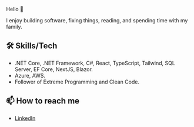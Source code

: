 Hello 👋

I enjoy building software, fixing things, reading, and spending time with my family.

## 🛠️ Skills/Tech

- .NET Core, .NET Framework, C#, React, TypeScript, Tailwind, SQL Server, EF Core, NextJS, Blazor.
- Azure, AWS.
- Follower of Extreme Programming and Clean Code.


## 📫 How to reach me

- [LinkedIn](https://www.linkedin.com/in/caseyspaulding)


